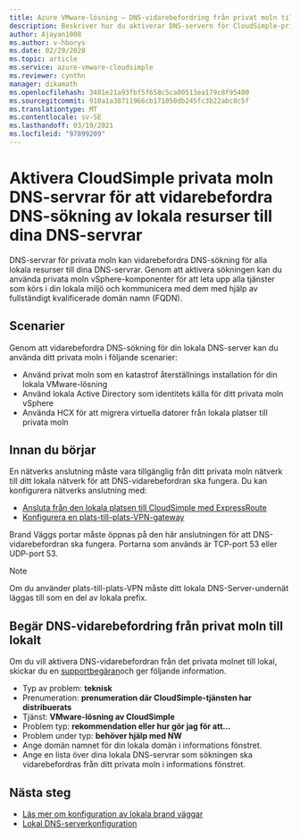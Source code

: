 ```yaml
---
title: Azure VMware-lösning – DNS-vidarebefordring från privat moln till lokalt
description: Beskriver hur du aktiverar DNS-servern för CloudSimple-privata moln för att vidarebefordra sökning av lokala resurser
author: Ajayan1008
ms.author: v-hborys
ms.date: 02/29/2020
ms.topic: article
ms.service: azure-vmware-cloudsimple
ms.reviewer: cynthn
manager: dikamath
ms.openlocfilehash: 3481e21a93fbf5f658c5ca00513ea179c8f95400
ms.sourcegitcommit: 910a1a38711966cb171050db245fc3b22abc8c5f
ms.translationtype: MT
ms.contentlocale: sv-SE
ms.lasthandoff: 03/19/2021
ms.locfileid: "97899209"
---
```

# <a name="enable-cloudsimple-private-cloud-dns-servers-to-forward-dns-lookup-of-on-premises-resources-to-your-dns-servers"></a>Aktivera CloudSimple privata moln DNS-servrar för att vidarebefordra DNS-sökning av lokala resurser till dina DNS-servrar

DNS-servrar för privata moln kan vidarebefordra DNS-sökning för alla lokala resurser till dina DNS-servrar.  Genom att aktivera sökningen kan du använda privata moln vSphere-komponenter för att leta upp alla tjänster som körs i din lokala miljö och kommunicera med dem med hjälp av fullständigt kvalificerade domän namn (FQDN).

## <a name="scenarios"></a>Scenarier 

Genom att vidarebefordra DNS-sökning för din lokala DNS-server kan du använda ditt privata moln i följande scenarier:

* Använd privat moln som en katastrof återställnings installation för din lokala VMware-lösning
* Använd lokala Active Directory som identitets källa för ditt privata moln vSphere
* Använda HCX för att migrera virtuella datorer från lokala platser till privata moln

## <a name="before-you-begin"></a>Innan du börjar

En nätverks anslutning måste vara tillgänglig från ditt privata moln nätverk till ditt lokala nätverk för att DNS-vidarebefordran ska fungera.  Du kan konfigurera nätverks anslutning med:

* [Ansluta från den lokala platsen till CloudSimple med ExpressRoute](on-premises-connection.md)
* [Konfigurera en plats-till-plats-VPN-gateway](./vpn-gateway.md#set-up-a-site-to-site-vpn-gateway)

Brand Väggs portar måste öppnas på den här anslutningen för att DNS-vidarebefordran ska fungera.  Portarna som används är TCP-port 53 eller UDP-port 53.

> [!NOTE]
> Om du använder plats-till-plats-VPN måste ditt lokala DNS-Server-undernät läggas till som en del av lokala prefix.

## <a name="request-dns-forwarding-from-private-cloud-to-on-premises"></a>Begär DNS-vidarebefordring från privat moln till lokalt

Om du vill aktivera DNS-vidarebefordran från det privata molnet till lokal, skickar du en [supportbegäran](https://portal.azure.com/#blade/Microsoft_Azure_Support/HelpAndSupportBlade/newsupportrequest)och ger följande information.

* Typ av problem: **teknisk**
* Prenumeration: **prenumeration där CloudSimple-tjänsten har distribuerats**
* Tjänst: **VMware-lösning av CloudSimple**
* Problem typ: **rekommendation eller hur gör jag för att...**
* Problem under typ: **behöver hjälp med NW**
* Ange domän namnet för din lokala domän i informations fönstret.
* Ange en lista över dina lokala DNS-servrar som sökningen ska vidarebefordras från ditt privata moln i informations fönstret.

## <a name="next-steps"></a>Nästa steg

* [Läs mer om konfiguration av lokala brand väggar](on-premises-firewall-configuration.md)
* [Lokal DNS-serverkonfiguration](on-premises-dns-setup.md)
